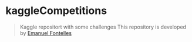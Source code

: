 # kaggleCompetitions
> Kaggle repositort with some challenges
This repository is developed by [Emanuel Fontelles](github.com/emanuelfontelles)

